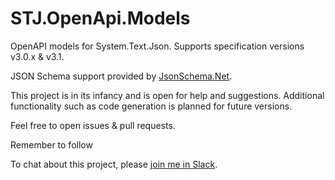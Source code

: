 # STJ.OpenApi.Models

OpenAPI models for System.Text.Json.  Supports specification versions v3.0.x & v3.1.

JSON Schema support provided by [JsonSchema.Net](https://github.com/gregsdennis/json-everything).

This project is in its infancy and is open for help and suggestions.  Additional functionality such as code generation is planned for future versions.

Feel free to open issues & pull requests.

Remember to follow 

To chat about this project, please [join me in Slack](https://join.slack.com/t/manateeopensource/shared_invite/enQtMzU4MjgzMjgyNzU3LWZjYzAzYzY3NjY1MjY3ODI0ZGJiZjc3Nzk1MDM5NTNlMjMyOTE0MzMxYWVjMjdiOGU1NDY5OGVhMGQ5YzY4Zjg).